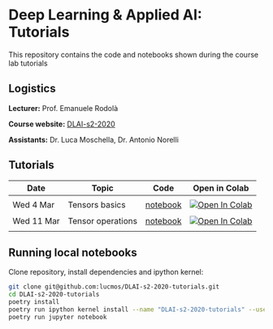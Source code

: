 # Deep Learning & Applied AI: Tutorials

This repository contains the code and notebooks shown during the course lab tutorials

## Logistics

**Lecturer:** Prof. Emanuele Rodolà

**Course website:** [DLAI-s2-2020](https://erodola.github.io/DLAI-s2-2020/)

**Assistants:** Dr. Luca Moschella, Dr. Antonio Norelli

## Tutorials

| **Date**   | **Topic**         | **Code**                                                                                                                | **Open in Colab**                                                                                                                                                                              |
| ---------- | ----------------- | ----------------------------------------------------------------------------------------------------------------------- | ---------------------------------------------------------------------------------------------------------------------------------------------------------------------------------------------- |
|            |                   |
| Wed 4 Mar  | Tensors basics    | [notebook](https://nbviewer.jupyter.org/github/lucmos/DLAI-s2-2020-tutorials/blob/master/01/01_Tensor_basics.ipynb)     | [![Open In Colab](https://colab.research.google.com/assets/colab-badge.svg)](https://colab.research.google.com/github/lucmos/DLAI-s2-2020-tutorials/blob/master/01/01_Tensor_basics.ipynb)     |
|            |                   |
| Wed 11 Mar | Tensor operations | [notebook](https://nbviewer.jupyter.org/github/lucmos/DLAI-s2-2020-tutorials/blob/master/02/02_Tensor_operations.ipynb) | [![Open In Colab](https://colab.research.google.com/assets/colab-badge.svg)](https://colab.research.google.com/github/lucmos/DLAI-s2-2020-tutorials/blob/master/02/02_Tensor_operations.ipynb) |
|            |                   |


## Running local notebooks

Clone repository, install dependencies and ipython kernel:

```bash
git clone git@github.com:lucmos/DLAI-s2-2020-tutorials.git
cd DLAI-s2-2020-tutorials
poetry install
poetry run ipython kernel install --name "DLAI-s2-2020-tutorials" --user
poetry run jupyter notebook
```
